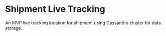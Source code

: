 # Shipment Live Tracking
An MVP live tracking location for shipment using Cassandra cluster for data storage.
